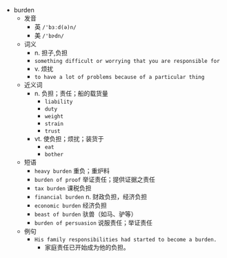 - burden
  - 发音
    - 英 `/'bɜːd(ə)n/`
    - 美 `/'bɝdn/`
  - 词义
    - n. 担子,负担
    - `something difficult or worrying that you are responsible for`
    - v. 烦扰
    - `to have a lot of problems because of a particular thing`
  - 近义词
    - n. 负担；责任；船的载货量
      - `liability`
      - `duty`
      - `weight`
      - `strain`
      - `trust`
    - vt. 使负担；烦扰；装货于
      - `eat`
      - `bother`
  - 短语
    - `heavy burden` 重负；重炉料 
    - `burden of proof` 举证责任；提供证据之责任 
    - `tax burden` 课税负担 
    - `financial burden` n. 财政负担，经济负担 
    - `economic burden` 经济负担 
    - `beast of burden` 驮兽（如马、驴等） 
    - `burden of persuasion` 说服责任；举证责任 
  - 例句
    - `His family responsibilities had started to become a burden.`
      - 家庭责任已开始成为他的负担。


